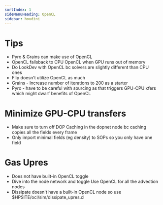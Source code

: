 ```yaml
---
sortIndex: 1
sideMenuHeading: OpenCL
sidebar: houdini
---
```


# Tips

- Pyro & Grains can make use of OpenCL
- OpenCL fallsback to CPU OpenCL when GPU runs out of memory
- Do LookDev with OpenCL bc solvers are slightly different than CPU ones
- Flip doesn't utilize OpenCL as much
- Grains - Increase number of iterations to 200 as a starter
- Pyro - have to be careful with sourcing as that triggers GPU-CPU xfers which might dwarf benefits of OpenCL

# Minimize GPU-CPU transfers

- Make sure to turn off DOP Caching in the dopnet node bc caching copies all the fields every frame
- Only import minimal fields (eg density) to SOPs so you only have one field

# Gas Upres

- Does not have built-in OpenCL toggle
- Dive into the node network and toggle Use OpenCL for all the advection nodes
- Dissipate doesn't have a built-in OpenCL node so use $HPSITE/ocl/sim/dissipate_upres.cl
